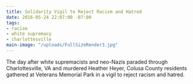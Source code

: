 ```yaml
---
title: Solidarity Vigil to Reject Racism and Hatred
date: 2016-05-24 22:07:00 -07:00
tags:
- racism
- white supremacy
- charlottesville
main-image: "/uploads/FullSizeRender3.jpg"
---
```


The day after white supremacists and neo-Nazis paraded through Charlottesville, VA and murdered Heather Heyer, Colusa County residents gathered at Veterans Memorial Park in a vigil to reject racism and hatred. 